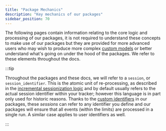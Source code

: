 ```yaml
---
title: "Package Mechanics"
description: "Key mechanics of our packages"
sidebar_position: 70
---
```


The following pages contain information relating to the core logic and processing of our packages, it is not required to understand these concepts to make use of our packages but they are provided for more advanced users who may wish to produce more complex [custom models](/docs/modeling-your-data/modeling-your-data-with-dbt/dbt-custom-models/index.md) or better understand what's going on under the hood of the packages. We refer to these elements throughout the docs.

:::tip

Throughout the packages and these docs, we will refer to a `session`, or `session_identifier`. This is the atomic unit of re-processing, as described in the [incremental sessionization logic](/docs/modeling-your-data/modeling-your-data-with-dbt/package-mechanics/incremental-processing/index.md) and by default usually refers to the actual session identifier within your tracker; however this language is in part only used for historic reasons. Thanks to the [custom identifiers](/docs/modeling-your-data/modeling-your-data-with-dbt/package-features/custom-identifiers/index.md) in our packages, these _sessions_ can refer to any identifier you define and our packages will ensure that all events (within the limits) are processed in a single run. A similar case applies to user identifiers as well.

:::
